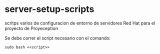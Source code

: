 # server-setup-scripts

scritps varios de configuracion de entorno de servidores Red Hat para el proyecto de Proyeception

Se debe correr el script necesario con el comando:
```
sudo bash <<script>>
```
